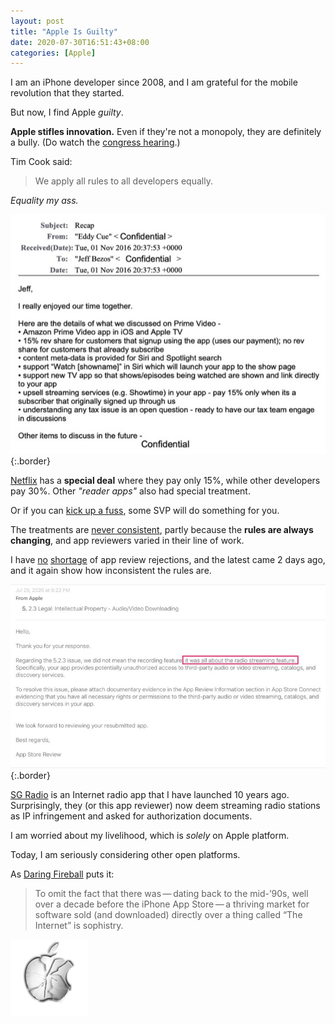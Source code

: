 ```yaml
---
layout: post
title: "Apple Is Guilty"
date: 2020-07-30T16:51:43+08:00
categories: [Apple]
---
```


I am an iPhone developer since 2008, and I am grateful for the mobile revolution that they started.

But now, I find Apple _guilty_.

**Apple stifles innovation.** Even if they're not a monopoly, they are definitely a bully. (Do watch the [congress hearing](https://youtu.be/H6eYLCxxQdA).)

Tim Cook said:

> We apply all rules to all developers equally.

_Equality my ass._

![](/images/netflix-app-store-email.jpg){:.border}

[Netflix](https://www.bloomberg.com/news/articles/2020-07-29/apple-considered-taking-40-cut-from-subscriptions-emails-show) has a **special deal** where they pay only 15%, while other developers pay 30%. Other _"reader apps"_ also had special treatment.

Or if you can [kick up a fuss](https://techcrunch.com/2020/06/18/interview-apples-schiller-says-position-on-hey-app-is-unchanged-and-no-rules-changes-are-imminent/), some SVP will do something for you.

The treatments are [never consistent](https://youdownloadtheappanditdoesntwork.com), partly because the **rules are always changing**, and app reviewers varied in their line of work.

I have [no](/2020/04/19/taking-down-concert-camera/) [shortage](/2019/09/20/i-am-no-longer-surprise-over-app-store-review-rejections/) of app review rejections, and the latest came 2 days ago, and it again show how inconsistent the rules are.

![](/images/radio_streams_need_authorization.jpg){:.border}

[SG Radio](https://just2us.com/sgradio/) is an Internet radio app that I have launched 10 years ago. Surprisingly, they (or this app reviewer) now deem streaming radio stations as IP infringement and asked for authorization documents.

I am worried about my livelihood, which is _solely_ on Apple platform.

Today, I am seriously considering other open platforms.

As [Daring Fireball](https://daringfireball.net/2020/07/parsing_cooks_opening_statement) puts it:

> To omit the fact that there was — dating back to the mid-’90s, well over a decade before the iPhone App Store — a thriving market for software sold (and downloaded) directly over a thing called “The Internet” is sophistry.

![](/images/broken-apple.png)
